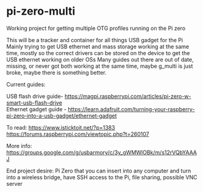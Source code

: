 # pi-zero-multi
Working project for getting multiple OTG profiles running on the Pi zero

This will be a tracker and container for all things USB gadget for the Pi
Mainly trying to get USB ethernet and mass storage working at the same time, mostly so the correct drivers can be stored on the device to get the USB ethernet working on older OSs
Many guides out there are out of date, missing, or never got both working at the same time, maybe g_multi is just broke, maybe there is something better.

Current guides:

USB flash drive guide- https://magpi.raspberrypi.com/articles/pi-zero-w-smart-usb-flash-drive <br>
Ethernet gadget guide - https://learn.adafruit.com/turning-your-raspberry-pi-zero-into-a-usb-gadget/ethernet-gadget

To read: https://www.isticktoit.net/?p=1383<br>
https://forums.raspberrypi.com/viewtopic.php?t=260107

More info: https://groups.google.com/g/usbarmory/c/3y_gWMWlOBk/m/s12rVQbYAAAJ

End project desire: Pi Zero that you can insert into any computer and turn into a wireless bridge, have SSH access to the Pi, file sharing, possible VNC server
